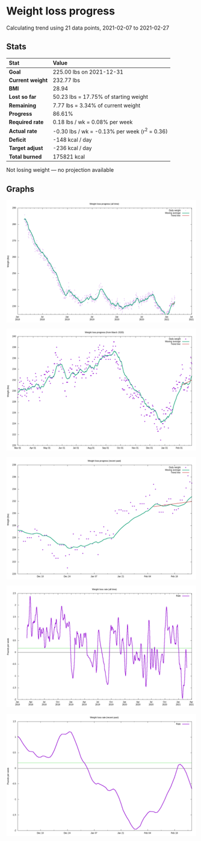 # Weight loss progress

Calculating trend using 21 data points, 2021-02-07 to 2021-02-27

## Stats

Stat|Value
:-|:-
**Goal**|225.00 lbs on 2021-12-31
**Current weight**|232.77 lbs
**BMI**|28.94
**Lost so far**|50.23 lbs = 17.75% of starting weight
**Remaining**|7.77 lbs =  3.34% of current  weight
**Progress**|86.61%
**Required rate**|0.18 lbs / wk = 0.08% per week
**Actual rate**|-0.30 lbs / wk = -0.13% per week  (r<sup>2</sup> = 0.36)
**Deficit**|-148 kcal / day
**Target adjust**|-236 kcal / day
**Total burned**|175821 kcal

Not losing weight &mdash; no projection available

## Graphs

![](weight-graph-alltime.png)

![](weight-graph-covid.png)

![](weight-graph-recent.png)

![](rate-graph-alltime.png)

![](rate-graph-recent.png)
